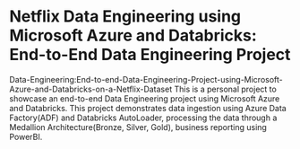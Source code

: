 # Netflix Data Engineering using Microsoft Azure and Databricks: End-to-End Data Engineering Project
Data-Engineering:End-to-end-Data-Engineering-Project-using-Microsoft-Azure-and-Databricks-on-a-Netflix-Dataset
This is a personal project to showcase an end-to-end Data Engineering project using Microsoft Azure and Databricks. This project demonstrates data ingestion using Azure Data Factory(ADF) and Databricks AutoLoader, processing the data through a Medallion Architecture(Bronze, Silver, Gold), business reporting using PowerBI.
